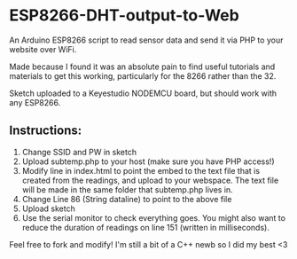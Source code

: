 # ESP8266-DHT-output-to-Web
An Arduino ESP8266 script to read sensor data and send it via PHP to your website over WiFi.


Made because I found it was an absolute pain to find useful tutorials and materials to get this working, particularly for the 8266 rather than the 32.

Sketch uploaded to a Keyestudio NODEMCU board, but should work with any ESP8266.


## Instructions:

1. Change SSID and PW in sketch
2. Upload subtemp.php to your host (make sure you have PHP access!)
3. Modify line in index.html to point the embed to the text file that is created from the readings, and upload to your webspace. The text file will be made in the same folder that subtemp.php lives in.
4. Change Line 86 (String dataline) to point to the above file
5. Upload sketch
6. Use the serial monitor to check everything goes. You might also want to reduce the duration of readings on line 151 (written in milliseconds).


Feel free to fork and modify! I'm still a bit of a C++ newb so I did my best <3

